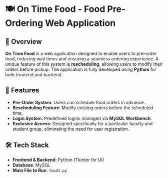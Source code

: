 # 🍽️ On Time Food - Food Pre-Ordering Web Application

## 📌 Overview
**On Time Food** is a web application designed to enable users to pre-order food, reducing wait times and ensuring a seamless ordering experience. A unique feature of this system is **rescheduling**, allowing users to modify their orders before pickup. The application is fully developed using **Python** for both frontend and backend.

## 🚀 Features
- **Pre-Order System**: Users can schedule food orders in advance.
- **Rescheduling Feature**: Modify existing orders before the scheduled time.
- **Login System**: Predefined logins managed via **MySQL Workbench**.
- **Exclusive Access**: Designed specifically for a particular faculty and student group, eliminating the need for user registration.

## 🛠️ Tech Stack
- **Frontend & Backend**: Python (Tkinter for UI)
- **Database**: MySQL
- **Main File to Run**: `food1.py`
